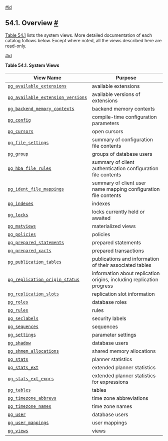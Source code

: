 [#id](#VIEWS-OVERVIEW)

## 54.1. Overview [#](#VIEWS-OVERVIEW)

[Table 54.1](views-overview#VIEW-TABLE) lists the system views. More detailed documentation of each catalog follows below. Except where noted, all the views described here are read-only.

[#id](#VIEW-TABLE)

**Table 54.1. System Views**

| View Name                                                                 | Purpose                                                               |
| ------------------------------------------------------------------------- | --------------------------------------------------------------------- |
| [`pg_available_extensions`](view-pg-available-extensions)                 | available extensions                                                  |
| [`pg_available_extension_versions`](view-pg-available-extension-versions) | available versions of extensions                                      |
| [`pg_backend_memory_contexts`](view-pg-backend-memory-contexts)           | backend memory contexts                                               |
| [`pg_config`](view-pg-config)                                             | compile-time configuration parameters                                 |
| [`pg_cursors`](view-pg-cursors)                                           | open cursors                                                          |
| [`pg_file_settings`](view-pg-file-settings)                               | summary of configuration file contents                                |
| [`pg_group`](view-pg-group)                                               | groups of database users                                              |
| [`pg_hba_file_rules`](view-pg-hba-file-rules)                             | summary of client authentication configuration file contents          |
| [`pg_ident_file_mappings`](view-pg-ident-file-mappings)                   | summary of client user name mapping configuration file contents       |
| [`pg_indexes`](view-pg-indexes)                                           | indexes                                                               |
| [`pg_locks`](view-pg-locks)                                               | locks currently held or awaited                                       |
| [`pg_matviews`](view-pg-matviews)                                         | materialized views                                                    |
| [`pg_policies`](view-pg-policies)                                         | policies                                                              |
| [`pg_prepared_statements`](view-pg-prepared-statements)                   | prepared statements                                                   |
| [`pg_prepared_xacts`](view-pg-prepared-xacts)                             | prepared transactions                                                 |
| [`pg_publication_tables`](view-pg-publication-tables)                     | publications and information of their associated tables               |
| [`pg_replication_origin_status`](view-pg-replication-origin-status)       | information about replication origins, including replication progress |
| [`pg_replication_slots`](view-pg-replication-slots)                       | replication slot information                                          |
| [`pg_roles`](view-pg-roles)                                               | database roles                                                        |
| [`pg_rules`](view-pg-rules)                                               | rules                                                                 |
| [`pg_seclabels`](view-pg-seclabels)                                       | security labels                                                       |
| [`pg_sequences`](view-pg-sequences)                                       | sequences                                                             |
| [`pg_settings`](view-pg-settings)                                         | parameter settings                                                    |
| [`pg_shadow`](view-pg-shadow)                                             | database users                                                        |
| [`pg_shmem_allocations`](view-pg-shmem-allocations)                       | shared memory allocations                                             |
| [`pg_stats`](view-pg-stats)                                               | planner statistics                                                    |
| [`pg_stats_ext`](view-pg-stats-ext)                                       | extended planner statistics                                           |
| [`pg_stats_ext_exprs`](view-pg-stats-ext-exprs)                           | extended planner statistics for expressions                           |
| [`pg_tables`](view-pg-tables)                                             | tables                                                                |
| [`pg_timezone_abbrevs`](view-pg-timezone-abbrevs)                         | time zone abbreviations                                               |
| [`pg_timezone_names`](view-pg-timezone-names)                             | time zone names                                                       |
| [`pg_user`](view-pg-user)                                                 | database users                                                        |
| [`pg_user_mappings`](view-pg-user-mappings)                               | user mappings                                                         |
| [`pg_views`](view-pg-views)                                               | views                                                                 |
